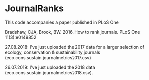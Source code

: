 # JournalRanks
This code accompanies a paper published in PLoS One

Bradshaw, CJA, Brook, BW. 2016. How to rank journals. PLoS One 11(3):e0149852

27.08.2018: I've just uploaded the 2017 data for a larger selection of ecology, conservation & sustainability journals (eco.cons.sustain.journalmetrics2017.csv)

26.07.2019: I've just uploaded the 2018 data (eco.cons.sustain.journalmetrics2018.csv).

